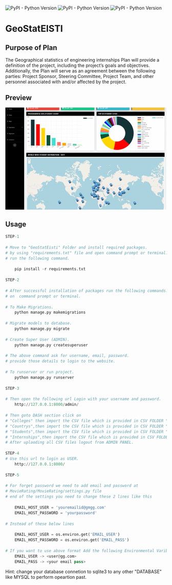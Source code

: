 ![PyPI - Python Version](https://img.shields.io/badge/Python-3.7-brightgreen)
![PyPI - Python Version](https://img.shields.io/badge/Django-3.1-green)
![PyPI - Python Version](https://img.shields.io/badge/requirements.txt-updated-yellow)
# GeoStatEISTI
## Purpose of Plan
The Geographical statistics of engineering internships Plan will provide a definition of the project, including the 
project’s goals and objectives. Additionally, the Plan will serve as an agreement between the following parties: Project
Sponsor, Steering Committee, Project Team, and other personnel associated with and/or affected by the project.

## Preview
![Project Preview](https://github.com/mopidevimu/GeoStatEisti/blob/master/ReadMe_pics/project.gif)

## Usage

```python
STEP-1

# Move to "GeoStatEisti" Folder and install required packages.
# by using "requirements.txt" file and open command prompt or terminal.
# run the following command.

    pip install -r requirements.txt

STEP-2
 
# After successful installation of packages run the following commands.
# on  command prompt or terminal.

# To Make Migrations.
    python manage.py makemigrations

# Migrate models to database.
    python manage.py migrate

# Create Super User (ADMIN).
    python manage.py createsuperuser

# The above command ask for username, email, password.
# provide those details to login to the website.

# To runserver or run project.
    python manage.py runserver

STEP-3

# Then open the following url Login with your username and password.
    http://127.0.0.1:8000/admin/

# Then goto DASH section click on 
# "Colleges" then import the CSV file which is provided in CSV FOLDER "stud_college.csv"
# "Countrys",then import the CSV file which is provided in CSV FOLDER "Country.csv"
# "Students",then import the CSV file which is provided in CSV FOLDER "stud_file.csv"
# "Internships",then import the CSV file which is provided in CSV FOLDER "stud_internship.csv"
# After uplaoding all CSV files logout from ADMIN PANEL.

STEP-4
# Use this url to login as USER.
    http://127.0.0.1:8000/

STEP-5

# For forget password we need to add email and password at
# MovieRating/MovieRating/settings.py file
# end of the settings you need to change these 2 lines like this

    EMAIL_HOST_USER = 'youremailid@gmgg.com'
    EMAIL_HOST_PASSWORD = 'yourpassword'

# Instead of these below lines

    EMAIL_HOST_USER = os.environ.get('EMAIL_USER')
    EMAIL_HOST_PASSWORD = os.environ.get('EMAIL_PASS')

# If you want to use above format Add the following Environmental Varibales in your windows.
    EMAIL_USER -> <user@gg.com>
    EMAIL_PASS -> <your email pass>


```

Hint:   change your database connetion to sqlite3 to any other
        "DATABASE" like MYSQL to perform opeartion past.